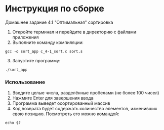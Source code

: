 # Инструкция по сборке

Домашнее задание 4.1 "Оптимальная" сортировка

1. Откройте терминал и перейдите в директорию с файлами приложения
2. Выполните команду компиляции:
```console
gcc -o sort_app с_4-1_sort.c sort.s
```
3. Запустите программу:
```console
./sort_app
```
### Использование
1. Введите целые числа, разделённые пробелами (не более 100 чисел)
2. Нажмите Enter для завершения ввода
3. Программа выведет осортированный массив
4. Код возврата будет содержать количество элементов, изменивших свою позицию. Посмотреть его можно командой:
```console
echo $?
```
